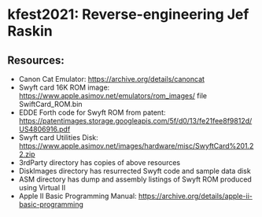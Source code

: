 # kfest2021: Reverse-engineering Jef Raskin

## Resources:

- Canon Cat Emulator: https://archive.org/details/canoncat
- Swyft card 16K ROM image: https://www.apple.asimov.net/emulators/rom_images/ file SwiftCard_ROM.bin
- EDDE Forth code for Swyft ROM from patent: https://patentimages.storage.googleapis.com/5f/d0/13/fe21fee8f9812d/US4806916.pdf
- Swyft card Utilities Disk: https://www.apple.asimov.net/images/hardware/misc/SwyftCard%201.22.zip
- 3rdParty directory has copies of above resources
- DiskImages directory has resurrected Swyft code and sample data disk
- ASM directory has dump and assembly listings of Swyft ROM produced using Virtual II
- Apple II Basic Programming Manual: https://archive.org/details/apple-ii-basic-programming

